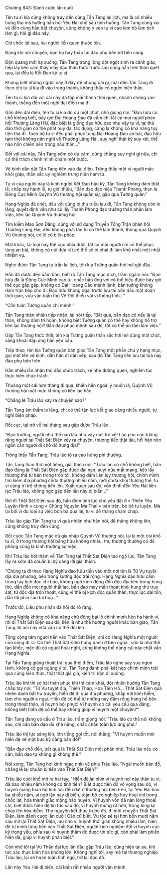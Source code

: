 




Chương 843: Đánh cược lần cuối


Tên tu sĩ kia cũng không truy đến cùng Tần Tang lai lịch, mà là có nhiều hứng thú mà hướng hắn hỏi Yêu Hải chỗ sâu tình huống. Tần Tang cũng vui vẻ đến cùng hắn bắt chuyện, cũng không ỷ vào tu vi cao làm bộ làm tịch làm gì, hỏi gì đáp nấy.

Chỉ chốc lát sau, hai người liền quen thuộc lên.

Đang khi nói chuyện, bọn họ bay thấp tại đảo phụ bên bờ bến cảng.

Độn quang mới hạ xuống, Tần Tang trong lòng đột ngột sinh ra cảnh giác, tiếp lấy liền cảm thấy mấy đạo thần thức trước sau cùng hắn trên thân quét qua, lại đều là Kết Đan kỳ tu sĩ.

Không biết những người này ở đây đề phòng cái gì, mãi đến Tần Tang đi theo tên tu sĩ kia đi vào trong thành, không thấy có người hiện thân.

Tên tu sĩ kia đối với cái này đã tập mãi thành thói quen, nhanh chóng vào thành, thẳng đến một ngôi đại điện mà đi.

Gần đến đại điện, tên tu sĩ kia do dự một chút, nhỏ giọng nói: "Đạo hữu có chỗ không biết, bây giờ Đại Hoang Đảo đã cấm chỉ tất cả mọi người phản hồi Thương Lãng Hải, đặc biệt là giống đạo hữu cao như vậy tu vi, tại thủ đảo thời gian có thể phát huy đại tác dụng, càng là không có khả năng tuỳ tiện thả đi. Toàn bộ tu sĩ đều phải phục tùng Đại Hoang Đảo an bài, đạo hữu tạm thời không nên nghĩ về Thương Lãng Hải, suy nghĩ thật kỹ suy xét, thế nào hỗn chiến bên trong náu thân..."

Đối với cái này, Tần Tang sớm có dự cảm, cũng chẳng suy nghĩ gì nữa, chỉ có thể trách chính mình chậm một bước.

Vệ binh dẫn dắt Tần Tang tiến vào đại điện. Trông thấy một vị người mặc khôi giáp, thần sắc uy nghiêm trung niên nam tử.

Tu vi của người này là kinh người Kết Đan hậu kỳ, Tần Tang không dám thất lễ, chắp tay hành lễ, tự giới thiệu, "Bần đạo đạo hiệu Thanh Phong, thẹn là Đông Cực Minh Quỳnh Vũ thương hội quản sự, gặp qua Tướng quân."

Hạng Nghĩa đã chết, dấu vết cũng bị thú triều lau đi, Tần Tang không còn lo lắng, quyết định vẫn như cũ lấy Thanh Phong đạo trưởng thân phận làm việc, liên lạc Quỳnh Vũ thương hội.

Tìm kiếm Mao Sơn Đằng, cùng với sử dụng Truyền Tống Trận phản hồi Thương Lãng Hải, đều không phải tán tu có thể làm thành, thông qua Quỳnh Vũ thương hội, có lẽ có biện pháp.

Mặt khác, tại loại này thế cục phía dưới, tất cả mọi người chỉ có thể phục tùng an bài, không có núi dựa rất có thể sẽ bị phái đi làm khổ nhất mệt nhất nhiệm vụ.

Nghe được Tần Tang tự trần lai lịch, tên kia Tướng quân hơi hơi gật đầu.

Hắn đã được đến bẩm báo, biết rõ Tần Tang mục đích, trầm ngâm nói: "Đạo hữu đã là Đông Cực Minh cao tu, chắc hẳn ứng với có thể hiểu được bây giờ thế cục gấp gáp, không có Đại Hoang Đảo mệnh lệnh, bản tướng không dám trực tiếp cho đi. Đạo hữu không ngại trước lưu tại bổn đảo một đoạn thời gian, vừa vặn tuần thủ Vệ Đội thiếu vài vị thống lĩnh..."

"Cẩn tuân Tướng quân chi mệnh."

Tần Tang thản nhiên tiếp nhận, lại nói tiếp, "Bất quá, bần đạo có nếu là tại thân, không dám trì hoãn, không biết Tướng quân có thể hay không hỗ trợ liên lạc thương hội? Bần đạo phục mệnh sau đó, tốt có thể an tâm làm việc."

Gặp Tần Tang thức thời, tên kia Tướng quân thần sắc hơi hơi dừng một chút, sảng khoái đáp ứng hắn yêu cầu.

Tiếp theo, tên kia Tướng quân bàn giao Tần Tang một phần chú ý hạng mục, gọi một tên vệ binh, dẫn hắn đi dàn xếp, sau đó Tần Tang liền lưu tại toà này đảo phụ bên trên

Hắn nhiều lần nhận thủ đảo chức trách, xe nhẹ đường quen, nghiêm túc thực hiện chức trách.

Thoáng một cái hơn tháng đi qua, khiến hắn ngoài ý muốn là, Quỳnh Vũ thương hội một mực không có liên lạc hắn.

"Chẳng lẽ Trâu lão xảy ra chuyện sao?"

Tần Tang âm thầm lo lắng, chỉ có thể tận lực kết giao càng nhiều người, tự nghĩ biện pháp.

Rốt cục, tại trở về hai tháng sau gặp được Trâu lão.

"Đạo trưởng, ngươi như thế nào lâu như vậy mới trở về! Lão phu còn tưởng rằng ngươi tại Thất Sát Điện xảy ra chuyện, thương tiếc thật lâu, hối hận nên ngăn cản ngươi đi chỗ đó hung địa!"

Trông thấy Tần Tang, Trâu lão tỏ ra cao hứng phi thường.

Tần Tang than thở một tiếng, giải thích nói: "Trâu lão có chỗ không biết, bần đạo đúng là Thất Sát Điện gặp được đại nạn, suýt nữa mất mạng, kéo lấy thương thể từ bên trong trốn tới, không dám liên luỵ thương hội, chính mình tìm kiếm địa phương chữa thương nhiều năm, mới chữa khỏi thương thế, tu vi cũng trì trệ không tiến lên. Xuất quan sau đó, vốn định đến Yêu Hải liên lạc Trâu lão, không ngờ gặp đến lần này dị biến..."

Rời đi Thất Sát Điện sau đó, hắn đem tinh lực chủ yếu đặt ở « Thiên Yêu Luyện Hình » cùng « Chủng Nguyên Ma Thai » bên trên, bỏ bê tu luyện. Mà lại bởi vì đủ loại sự việc bôn ba qua lại, tu vi đề thăng chậm chạp.

Trâu lão gặp Tần Tang tu vi quả nhiên như hắn nói, đề thăng không lớn, cũng không truy đến cùng.

Rốt cuộc Tần Tang mặc dù gia nhập Quỳnh Vũ thương hội, lại là một cái khổ tu sĩ, ở trong thương hội bằng hữu không nhiều, thụ thương thường có đề phòng cũng là bình thường sự việc.

Khi Trâu lão hỏi thăm về Tần Tang tại Thất Sát Điện tao ngộ lúc, Tần Tang lấy ra sớm đã chuẩn bị kỹ càng lời giải thích.

"Chúng ta đi theo Hạng Nghĩa đạo hữu tiến vào một nơi tên là Tử Vụ tuyệt địa địa phương, bên trong sương độc trải rộng. Hạng Nghĩa đạo hữu cầm trong tay tịch độc chi bảo, không ngờ kinh động đến độc địa bên trong hung thú, dẫn đến mọi người thất lạc, bần đạo may mắn thoát khỏi hung thú truy sát, từ độc địa trốn thoát, cũng vì thế bị kịch độc quấn thân, thực lực đại tổn, dẫn tới phía sau tai hoạ..."

Trước đó, Liễu phu nhân đã hỏi dò rõ ràng.

Hạng Nghĩa không có khả năng chủ động bại lộ chính mình hèn hạ hành vi, rời đi Thất Sát Điện sau đó, liền là như thế hướng người khác bàn giao, Tần Tang lời nói này vừa vặn có thể đối lên.

Tổng cộng tám người tiến vào Thất Sát Điện, chỉ có Hạng Nghĩa một người còn sống đi ra. Có thể Thất Sát Điện hung danh ở bên ngoài, vốn là như thế tàn khốc, mặc dù có người hoài nghi, cũng không thể dùng cái này chất vấn Hạng Nghĩa.

Tại Tần Tang giảng thuật trải qua thời điểm, Trâu lão nghe say sưa ngon lành, không có gọi ngừng ý tứ, Tần Tang đành phải kết hợp chính mình trải qua cùng kiến thức, thật thật giả giả, kiên trì bện đi xuống.

Trâu lão khi thì sợ hãi thán phục khi thì cảm khái, đột nhiên hướng Tần Tang chắp tay nói: "Tử Vụ tuyệt địa, Thiên Tháp, Hoa Tiên Hồ... Thất Sát Điện quả nhiên danh bất hư truyền, hiền đệ đi qua địa phương, khắp nơi kinh hiểm, làm cho người e ngại. Hiền đệ có thể từ những này đầm rồng hang hổ bên trong thoát thân, vi huynh bội phục! Vi huynh có cái yêu cầu quá đáng, không biết hiền đệ có thể hay không giúp vi huynh một chuyện?"

Tần Tang đang có cầu ở Trâu lão, trầm giọng nói: "Trâu lão có thể nói không sao, chỉ cần bần đạo đủ khả năng, chắc chắn toàn lực ứng phó."

Trâu lão thị lực sáng lên, lớn tiếng gọi tốt, nói thẳng: "Vi huynh muốn mời hiền đệ vẽ một bức kỹ càng bản đồ!"

"Bần đạo chỗ đến, bất quá là Thất Sát Điện một phần nhỏ, Trâu lão nếu có cần, bần đạo tự không gì không thể."

Nói xong, Tần Tang hơi kinh ngạc nhìn về phía Trâu lão, "Ngài muốn bản đồ, chẳng lẽ lại chuẩn bị tiến vào Thất Sát Điện?"

Trâu lão cười khổ mở ra hai tay, "Hiền đệ lại nhìn vi huynh nơi này thân tu vi, đã bao nhiêu năm không có tinh tiến? Biết được tiên đồ vô vọng sau đó, vi huynh mang toàn bộ tinh lực đều đặt ở thương hội bên trên, tại Yêu Hải bôn ba nhiều năm, ai ngờ lần này dị biến, toàn bộ cơ nghiệp hủy hoại chỉ trong chốc lát, hóa thành giấc mộng hão huyền. Vi huynh vốn đã nản lòng thoái chí, biết được hiền đệ tin tức sau đó, vi huynh mừng rỡ hơn, trong lòng lại cháy lên hỏa diễm. Thọ nguyên kết thúc trước đó, đi một chuyến Thất Sát Điện, làm đánh cược lần cuối! Căn cứ biết, Vu tộc sẽ tại hơn bốn mươi năm sau mở lại Thất Sát Điện, lưu cho vi huynh thời gian không nhiều lắm, hiền đệ tự mình từng tiến vào Thất Sát Điện, ngươi kinh nghiệm đối vi huynh cực kỳ trọng yếu, phía sau vi huynh thăm dò được tin tức gì, còn phải làm phiền hiền đệ, giúp vi huynh phân biệt."

Còn nhớ tới tại Vu Thần đại lục lần đầu gặp Trâu lão, cùng hiện tại so, khí tức xác thực biến hóa không lớn. Không nghĩ tới, say mê tại thương nghiệp Trâu lão, lại sẽ hoàn toàn tỉnh ngộ, trở lại đạo đồ.

Lần này Yêu Hải dị biến, cải biến rất nhiều người vận mệnh.




